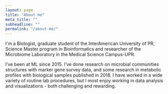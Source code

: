 ```yaml
---
layout: page
title: "About me"
meta_title: ""
subheadline: ""
permalink: "/about-me/"
---
```

I'm a Biologist, graduate student of the InterAmerican University of PR,
Science Master program in Bioinformatics and researcher of the Microbiome Laboratory in the Medical Science Campus-UPR.  

I’ve been at ML since 2015. I’ve done research on microbial communities structures with marker gene survey data,
and some research in metabolic profiles with biological samples published in 2018. I have worked in a wide variety of routine lab procedures, but I most enjoy working in data analysis and visualizations - both challenging and rewarding.


